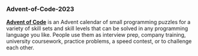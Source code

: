 ### Advent-of-Code-2023

[**Advent of Code**](https://adventofcode.com/2024/about) is an Advent calendar of small programming puzzles for a variety of skill sets and skill levels that can be solved in any programming language you like. People use them as interview prep, company training, university coursework, practice problems, a speed contest, or to challenge each other.